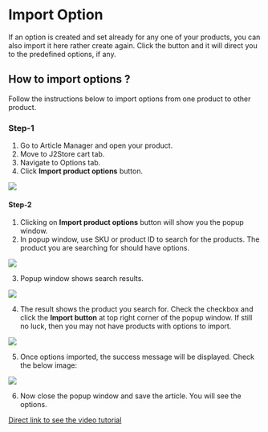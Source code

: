 # Import Option

If an option is created and set already for any one of your products, you can also import it here rather create again. Click the button and it will direct you to the predefined options, if any.

## How to import options ?

Follow the instructions below to import options from one product to other product.

### Step-1

1. Go to Article Manager and open your product.
2. Move to J2Store cart tab.
3. Navigate to Options tab.
4. Click **Import product options** button.

  ![](./assets/images/import-option-01.png)

#### Step-2

1. Clicking on **Import product options** button will show you the popup window.
2. In popup window, use SKU or product ID to search for the products. The product you are searching for should have options.

  ![](./assets/images/import-option-02.png)

3. Popup window shows search results.

  ![](./assets/images/import-option-03.png)

4. The result shows the product you search for. Check the checkbox and click the **Import button** at top right corner of the popup window. If still no luck, then you may not have products with options to import.

  ![](./assets/images/import-option-04.png)

5. Once options imported, the success message will be displayed. Check the below image:

  ![](./assets/images/import-option-05.png)

6. Now close the popup window and save the article. You will see the options.

[Direct link to see the video tutorial](https://www.j2store.org/support/video-tutorials/importing-copying-options-from-other-products.html)
